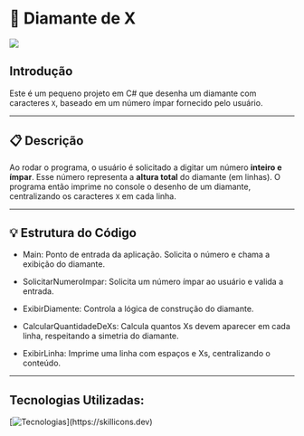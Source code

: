 ﻿# 💎 Diamante de X

![](https://imgur.com/ONUXz5T.gif)

## Introdução

Este é um pequeno projeto em C# que desenha um diamante com caracteres `X`, baseado em um número ímpar fornecido pelo usuário.

---

## 📋 Descrição

Ao rodar o programa, o usuário é solicitado a digitar um número **inteiro e ímpar**. Esse número representa a **altura total** do diamante (em linhas). O programa então imprime no console o desenho de um diamante, centralizando os caracteres `X` em cada linha.

---

## 💡 Estrutura do Código
- Main: Ponto de entrada da aplicação. Solicita o número e chama a exibição do diamante.

- SolicitarNumeroImpar: Solicita um número ímpar ao usuário e valida a entrada.

- ExibirDiamente: Controla a lógica de construção do diamante.

- CalcularQuantidadeDeXs: Calcula quantos Xs devem aparecer em cada linha, respeitando a simetria do diamante.

- ExibirLinha: Imprime uma linha com espaços e Xs, centralizando o conteúdo.


---

## Tecnologias Utilizadas: 
[![Tecnologias](https://skillicons.dev/icons?i=git,github,cs,dotnet,visualstudio,)](https://skillicons.dev)
